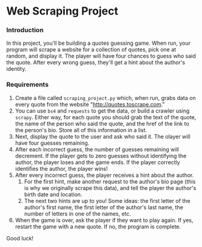 # Web Scraping Project

### Introduction

In this project, you'll be building a quotes guessing game. When run, your program will scrape a website for a collection of quotes, pick one at random, and display it. The player will have four chances to guess who said the quote. After every wrong guess, they'll get a hint about the author's identity.

### Requirements

1. Create a file called `scraping_project.py` which, when run, grabs data on every quote from the website "http://quotes.toscrape.com." 
2. You can use `bs4` and `requests` to get the data, or build a crawler using `scrapy`. Either way, for each quote you should grab the text of the quote, the name of the person who said the quote, and the href of the link to the person's bio. Store all of this information in a list.
3. Next, display the quote to the user and ask who said it. The olayer will have four guesses remaining.
4. After each incorrect guess, the number of guesses remaining will decrement. If the player gets to zero guesses without identifying the author, the player loses and the game ends. If the player correctly identifies the author, the player wins!
5. After every incorrect guess, the player receives a hint about the author. 
    1. For the first hint, make another request to the author's bio page (this is why we originally scrape this data), and tell the player the author's birth date and location.
    2. The next two hints are up to you! Some ideas: the first letter of the author's first name, the first letter of the author's last name, the number of letters in one of the names, etc.
6. When the game is over, ask the player if they want to play again. If yes, restart the game with a new quote. If no, the program is complete.

Good luck!